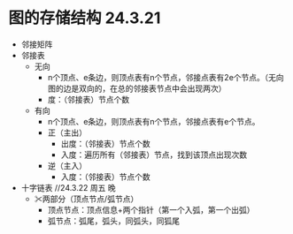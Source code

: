 # 图的存储结构 24.3.21
  - 邻接矩阵
  - 邻接表
    - 无向
      - n个顶点、e条边，则顶点表有n个节点，邻接点表有2e个节点。（无向图的边是双向的，在总的邻接表节点中会出现两次）
      - 度：（邻接表）节点个数
    - 有向
      - n个顶点、e条边，则顶点表有n个节点，邻接点表有e个节点。
      - 正（主出）
        - 出度：（邻接表）节点个数
        - 入度：遍历所有（邻接表）节点，找到该顶点出现次数
      - 逆（主入）
        - 入度：（邻接表）节点个数
  - 十字链表 //24.3.22 周五 晚
    - ✂两部分（顶点节点/弧节点）
      - 顶点节点：顶点信息+两个指针（第一个入弧，第一个出弧）
      - 弧节点：弧尾，弧头，同弧头，同狐尾
